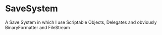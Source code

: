 # SaveSystem
A Save System in which I use Scriptable Objects, Delegates and obviously BinaryFormatter and FileStream
